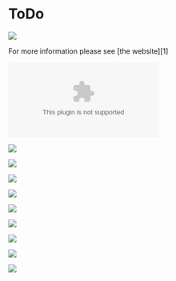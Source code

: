 ToDo
=======



![](smaple.png)

For more information please see [the website][1]

![](ToDo.apk)

![](screens/s1.png)


![](screens/s2.png)


![](screens/s3.png)


![](screens/s4.png)


![](screens/s5.png)


![](screens/s6.png)


![](screens/s7.png)


![](screens/s8.png)


![](screens/s9.png)